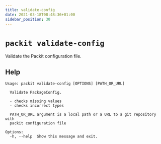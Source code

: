 ```yaml
---
title: validate-config
date: 2021-03-18T08:48:36+01:00
sidebar_position: 30
---
```

# `packit validate-config`

Validate the Packit configuration file.


## Help

    Usage: packit validate-config [OPTIONS] [PATH_OR_URL]

      Validate PackageConfig.

      - checks missing values
      - checks incorrect types

      PATH_OR_URL argument is a local path or a URL to a git repository with
      packit configuration file

    Options:
      -h, --help  Show this message and exit.
